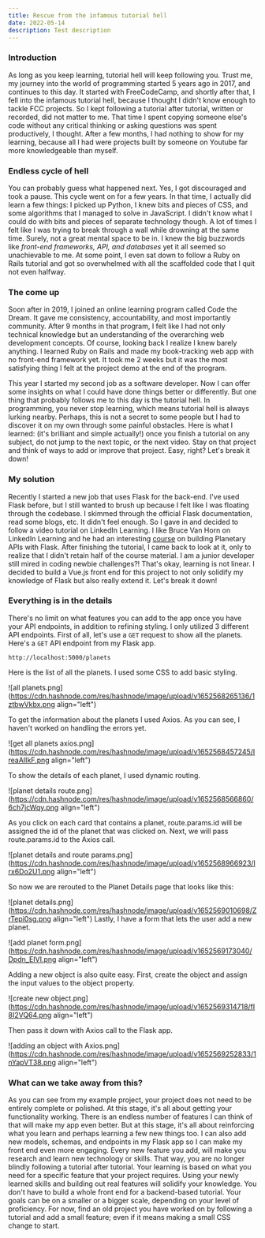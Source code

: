 ```yaml
---
title: Rescue from the infamous tutorial hell
date: 2022-05-14
description: Test description
---
```


### Introduction

As long as you keep learning, tutorial hell will keep following you. Trust me, my journey into the world of programming started 5 years ago in 2017, and continues to this day. It started with FreeCodeCamp, and shortly after that, I fell into the infamous tutorial hell, because I thought I didn't know enough to tackle FCC projects. So I kept following a tutorial after tutorial, written or recorded, did not matter to me. That time I spent copying someone else's code without any critical thinking or asking questions was spent productively, I thought. After a few months, I had nothing to show for my learning, because all I had were projects built by someone on Youtube far more knowledgeable than myself. 

### Endless cycle of hell

You can probably guess what happened next. Yes, I got discouraged and took a pause. This cycle went on for a few years. In that time, I actually did learn a few things: I picked up Python, I knew bits and pieces of CSS, and some algorithms that I managed to solve in JavaScript. I didn't know what I could do with bits and pieces of separate technology though. A lot of times I felt like I was trying to break through a wall while drowning at the same time. Surely, not a great mental space to be in. I knew the big buzzwords like *front-end frameworks, API, and databases* yet it all seemed so unachievable to me. At some point, I even sat down to follow a Ruby on Rails tutorial and got so overwhelmed with all the scaffolded code that I quit not even halfway. 

### The come up

Soon after in 2019, I joined an online learning program called Code the Dream. It gave me consistency, accountability, and most importantly community. After 9 months in that program, I felt like I had not only technical knowledge but an understanding of the overarching web development concepts. Of course, looking back I realize I knew barely anything. I learned Ruby on Rails and made my book-tracking web app with no front-end framework yet. It took me 2 weeks but it was the most satisfying thing I felt at the project demo at the end of the program. 

This year I started my second job as a software developer. Now I can offer some insights on what I could have done things better or differently. But one thing that probably follows me to this day is the tutorial hell. In programming, you never stop learning, which means tutorial hell is always lurking nearby. Perhaps, this is not a secret to some people but I had to discover it on my own through some painful obstacles. Here is what I learned: (it's brilliant and simple actually!) once you finish a tutorial on any subject, do not jump to the next topic, or the next video. Stay on that project and think of ways to add or improve that project. Easy, right? Let's break it down!

### My solution

Recently I started a new job that uses Flask for the back-end. I've used Flask before, but I still wanted to brush up because I felt like I was floating through the codebase. I skimmed through the official Flask documentation, read some blogs, etc. It didn't feel enough. So I gave in and decided to follow a video tutorial on LinkedIn Learning. I like Bruce Van Horn on LinkedIn Learning and he had an interesting [course](https://www.linkedin.com/learning/building-restful-apis-with-flask/making-a-super-simple-api-example-3?autoplay=true&resume=false&u=39411940) on building Planetary APIs with Flask. After finishing the tutorial, I came back to look at it, only to realize that I didn't retain half of the course material. I am a junior developer still mired in coding newbie challenges?! That's okay, learning is not linear. I decided to build a Vue.js front end for this project to not only solidify my knowledge of Flask but also really extend it. Let's break it down!

### Everything is in the details

There's no limit on what features you can add to the app once you have your API endpoints, in addition to refining styling. I only utilized 3 different API endpoints. First of all, let's use a ```
GET
``` request to show all the planets. Here's a ```GET``` API endpoint from my Flask app.

```
http://localhost:5000/planets
```
Here is the list of all the planets. I used some CSS to add basic styling.

![all planets.png](https://cdn.hashnode.com/res/hashnode/image/upload/v1652568265136/1ztbwVkbx.png align="left")

To get the information about the planets I used Axios. As you can see, I haven't worked on handling the errors yet. 

![get all planets axios.png](https://cdn.hashnode.com/res/hashnode/image/upload/v1652568457245/IreaAIIkF.png align="left")


To show the details of each planet, I used dynamic routing. 

![planet details route.png](https://cdn.hashnode.com/res/hashnode/image/upload/v1652568566860/6ch7jcWqy.png align="left")

As you click on each card that contains a planet, route.params.id will be assigned the id of the planet that was clicked on. Next, we will pass route.params.id to the Axios call.

![planet details and route params.png](https://cdn.hashnode.com/res/hashnode/image/upload/v1652568966923/Irx6Do2U1.png align="left")

So now we are rerouted to the Planet Details page that looks like this:

![planet details.png](https://cdn.hashnode.com/res/hashnode/image/upload/v1652569010698/ZrTepi0sg.png align="left")
Lastly, I have a form that lets the user add a new planet.

![add planet form.png](https://cdn.hashnode.com/res/hashnode/image/upload/v1652569173040/Dpdn_EIVI.png align="left")

Adding a new object is also quite easy. First, create the object and assign the input values to the object property.

![create new object.png](https://cdn.hashnode.com/res/hashnode/image/upload/v1652569314718/fI8I2VQ64.png align="left")

Then pass it down with Axios call to the Flask app.

![adding an object with Axios.png](https://cdn.hashnode.com/res/hashnode/image/upload/v1652569252833/1nYapVT38.png align="left")

### What can we take away from this?

As you can see from my example project, your project does not need to be entirely complete or polished. At this stage, it's all about getting your functionality working. There is an endless number of features I can think of that will make my app even better. But at this stage, it's all about reinforcing what you learn and perhaps learning a few new things too. I can also add new models, schemas, and endpoints in my Flask app so I can make my front end even more engaging. Every new feature you add, will make you research and learn new technology or skills. That way, you are no longer blindly following a tutorial after tutorial. Your learning is based on what you need for a specific feature that your project requires. Using your newly learned skills and building out real features will solidify your knowledge. You don't have to build a whole front end for a backend-based tutorial. Your goals can be on a smaller or a bigger scale, depending on your level of proficiency. For now, find an old project you have worked on by following a tutorial and add a small feature; even if it means making a small CSS change to start.

